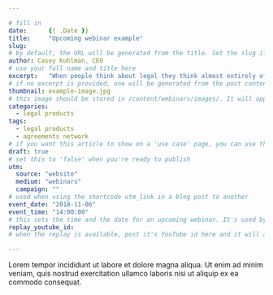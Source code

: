 ```yaml
---

# fill in
date:      {{ .Date }}
title:     "Upcoming webinar example"
slug:
# by default, the URL will be generated from the title. Set the slug if you want to simplify or change the URL. Format: "my-slug" will turn into /webinars/YEAR/MONTH/DAY/my-slug
author: Casey Kuhlman, CEO
# use your full name and title here
excerpt:   "When people think about legal they think almost entirely of the provision of bespoke services. Yet the world is changing, and legal needs to keep up."
# if no excerpt is provided, one will be generated from the post content
thumbnail: example-image.jpg
# this image should be stored in /content/webinars/images/. It will appear as a thumbnail on any listings, as well as at the top of the post itself
categories:
  - legal products
tags:
  - legal products
  - agreements network
# if you want this article to show on a 'use case' page, you can use the following TAGS -  'fleetleasing' 'contentcreators' 'lawyers' or 'corporate'
draft: true
# set this to 'false' when you're ready to publish
utm:
  source: "website"
  medium: "webinars"
  campaign: ""
# used when using the shortcode utm_link in a blog post to another
event_date: "2018-11-06"
event_time: "14:00:00"
# this sets the time and the date for an upcoming webinar. It's used by the site to work out if the webinar has already happened too.
replay_youtube_id:
# when the replay is available, post it's YouTube id here and it will appear automatically on the post. Format: "w7Ft2ymGmfc"

---
```


<!-- Content markdown here - first title on page is auto generated from title in frontmatter -->

Lorem tempor incididunt ut labore et dolore magna aliqua. Ut enim ad minim veniam, quis nostrud exercitation ullamco laboris nisi ut aliquip ex ea commodo consequat.
